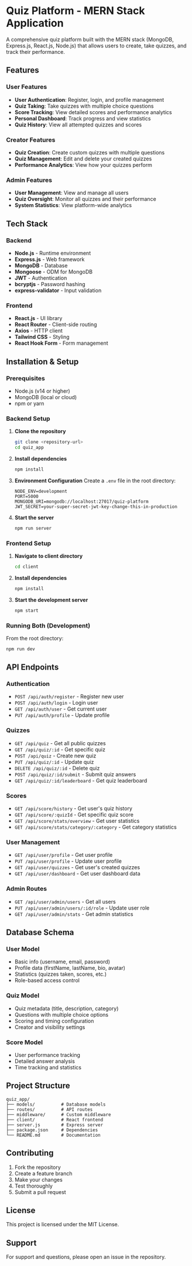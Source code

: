 # Quiz Platform - MERN Stack Application

A comprehensive quiz platform built with the MERN stack (MongoDB, Express.js, React.js, Node.js) that allows users to create, take quizzes, and track their performance.

## Features

### User Features
- **User Authentication**: Register, login, and profile management
- **Quiz Taking**: Take quizzes with multiple choice questions
- **Score Tracking**: View detailed scores and performance analytics
- **Personal Dashboard**: Track progress and view statistics
- **Quiz History**: View all attempted quizzes and scores

### Creator Features
- **Quiz Creation**: Create custom quizzes with multiple questions
- **Quiz Management**: Edit and delete your created quizzes
- **Performance Analytics**: View how your quizzes perform

### Admin Features
- **User Management**: View and manage all users
- **Quiz Oversight**: Monitor all quizzes and their performance
- **System Statistics**: View platform-wide analytics

## Tech Stack

### Backend
- **Node.js** - Runtime environment
- **Express.js** - Web framework
- **MongoDB** - Database
- **Mongoose** - ODM for MongoDB
- **JWT** - Authentication
- **bcryptjs** - Password hashing
- **express-validator** - Input validation

### Frontend
- **React.js** - UI library
- **React Router** - Client-side routing
- **Axios** - HTTP client
- **Tailwind CSS** - Styling
- **React Hook Form** - Form management

## Installation & Setup

### Prerequisites
- Node.js (v14 or higher)
- MongoDB (local or cloud)
- npm or yarn

### Backend Setup

1. **Clone the repository**
   ```bash
   git clone <repository-url>
   cd quiz_app
   ```

2. **Install dependencies**
   ```bash
   npm install
   ```

3. **Environment Configuration**
   Create a `.env` file in the root directory:
   ```env
   NODE_ENV=development
   PORT=5000
   MONGODB_URI=mongodb://localhost:27017/quiz-platform
   JWT_SECRET=your-super-secret-jwt-key-change-this-in-production
   ```

4. **Start the server**
   ```bash
   npm run server
   ```

### Frontend Setup

1. **Navigate to client directory**
   ```bash
   cd client
   ```

2. **Install dependencies**
   ```bash
   npm install
   ```

3. **Start the development server**
   ```bash
   npm start
   ```

### Running Both (Development)
From the root directory:
```bash
npm run dev
```

## API Endpoints

### Authentication
- `POST /api/auth/register` - Register new user
- `POST /api/auth/login` - Login user
- `GET /api/auth/user` - Get current user
- `PUT /api/auth/profile` - Update profile

### Quizzes
- `GET /api/quiz` - Get all public quizzes
- `GET /api/quiz/:id` - Get specific quiz
- `POST /api/quiz` - Create new quiz
- `PUT /api/quiz/:id` - Update quiz
- `DELETE /api/quiz/:id` - Delete quiz
- `POST /api/quiz/:id/submit` - Submit quiz answers
- `GET /api/quiz/:id/leaderboard` - Get quiz leaderboard

### Scores
- `GET /api/score/history` - Get user's quiz history
- `GET /api/score/:quizId` - Get specific quiz score
- `GET /api/score/stats/overview` - Get user statistics
- `GET /api/score/stats/category/:category` - Get category statistics

### User Management
- `GET /api/user/profile` - Get user profile
- `PUT /api/user/profile` - Update user profile
- `GET /api/user/quizzes` - Get user's created quizzes
- `GET /api/user/dashboard` - Get user dashboard data

### Admin Routes
- `GET /api/user/admin/users` - Get all users
- `PUT /api/user/admin/users/:id/role` - Update user role
- `GET /api/user/admin/stats` - Get admin statistics

## Database Schema

### User Model
- Basic info (username, email, password)
- Profile data (firstName, lastName, bio, avatar)
- Statistics (quizzes taken, scores, etc.)
- Role-based access control

### Quiz Model
- Quiz metadata (title, description, category)
- Questions with multiple choice options
- Scoring and timing configuration
- Creator and visibility settings

### Score Model
- User performance tracking
- Detailed answer analysis
- Time tracking and statistics

## Project Structure

```
quiz_app/
├── models/          # Database models
├── routes/          # API routes
├── middleware/      # Custom middleware
├── client/          # React frontend
├── server.js        # Express server
├── package.json     # Dependencies
└── README.md        # Documentation
```

## Contributing

1. Fork the repository
2. Create a feature branch
3. Make your changes
4. Test thoroughly
5. Submit a pull request

## License

This project is licensed under the MIT License.

## Support

For support and questions, please open an issue in the repository.

